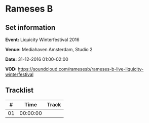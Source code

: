 # Rameses B
## Set information
**Event:** Liquicity Winterfestival 2016

**Venue:** Mediahaven Amsterdam, Studio 2

**Date:** 31-12-2016 01:00-02:00

**VOD:** https://soundcloud.com/ramesesb/rameses-b-live-liquicity-winterfestival

## Tracklist
| \#  | Time     | Track |
| --- | -------- | ----- |
| 01  | 00:00:00 |       |
